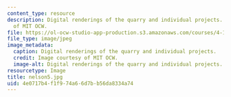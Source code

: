 ```yaml
---
content_type: resource
description: Digital renderings of the quarry and individual projects. Image courtesy
  of MIT OCW.
file: https://ol-ocw-studio-app-production.s3.amazonaws.com/courses/4-125b-architecture-studio-building-in-landscapes-fall-2005/4e0717b4f1f974a66d7bb56da8334a74_nelson5.jpg
file_type: image/jpeg
image_metadata:
  caption: Digital renderings of the quarry and individual projects.
  credit: Image courtesy of MIT OCW.
  image-alt: Digital renderings of the quarry and individual projects.
resourcetype: Image
title: nelson5.jpg
uid: 4e0717b4-f1f9-74a6-6d7b-b56da8334a74
---
```

